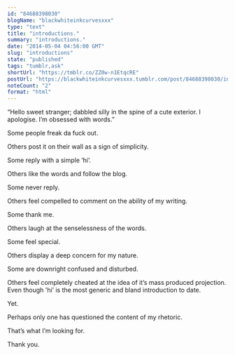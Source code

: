 ```yaml
---
id: "84688398030"
blogName: "blackwhiteinkcurvesxxx"
type: "text"
title: "introductions."
summary: "introductions."
date: "2014-05-04 04:56:00 GMT"
slug: "introductions"
state: "published"
tags: "tumblr,ask"
shortUrl: "https://tmblr.co/ZZ0w-n1EtqcRE"
postUrl: "https://blackwhiteinkcurvesxxx.tumblr.com/post/84688398030/introductions"
noteCount: "2"
format: "html"
---
```


“Hello sweet stranger; dabbled silly in the spine of a cute exterior. I apologise. I’m obsessed with words.”

Some people freak da fuck out.

Others post it on their wall as a sign of simplicity.

Some reply with a simple ‘hi’.

Others like the words and follow the blog.

Some never reply.

Others feel compelled to comment on the ability of my writing.

Some thank me.

Others laugh at the senselessness of the words.

Some feel special.

Others display a deep concern for my nature.

Some are downright confused and disturbed.

Others feel completely cheated at the idea of it’s mass produced projection. Even though 'hi’ is the most generic and bland introduction to date.

Yet.

Perhaps only one has questioned the content of my rhetoric.

That’s what I’m looking for.

Thank you.